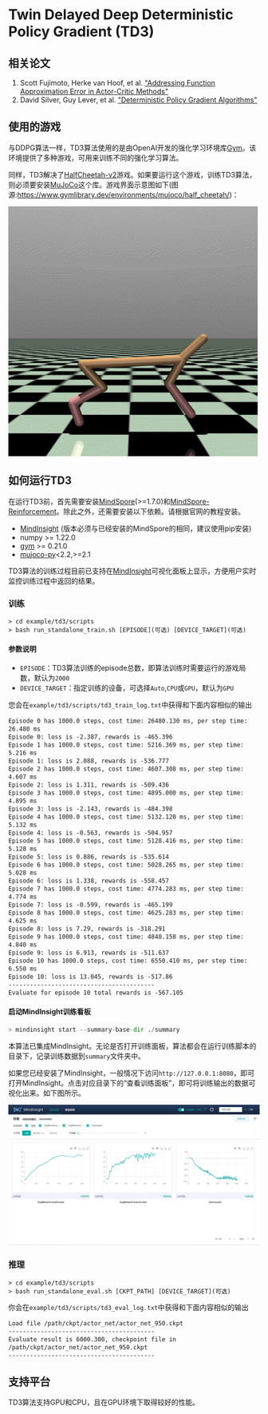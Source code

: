 # Twin Delayed Deep Deterministic Policy Gradient (TD3)

## 相关论文

1. Scott Fujimoto, Herke van Hoof, et al. ["Addressing Function Approximation Error in Actor-Critic Methods"](https://arxiv.org/pdf/1802.09477.pdf)
1. David Silver, Guy Lever, et al. ["Deterministic Policy Gradient Algorithms"](https://proceedings.mlr.press/v32/silver14.pdf)

## 使用的游戏

与DDPG算法一样，TD3算法使用的是由OpenAI开发的强化学习环境库[Gym](https://github.com/openai/gym)。该环境提供了多种游戏，可用来训练不同的强化学习算法。

同样，TD3解决了[HalfCheetah-v2](https://www.gymlibrary.ml/environments/mujoco/half_cheetah/)游戏。如果要运行这个游戏，训练TD3算法，则必须要安装[MuJoCo](https://github.com/openai/mujoco-py)这个库。游戏界面示意图如下(图源:https://www.gymlibrary.dev/environments/mujoco/half_cheetah/)：

![half_cheetah](./img/half_cheetah.gif)

## 如何运行TD3

在运行TD3前，首先需要安装[MindSpore](https://www.mindspore.cn/install)(>=1.7.0)和[MindSpore-Reinforcement](https://mindspore.cn/reinforcement/docs/zh-CN/r0.5/reinforcement_install.html)。除此之外，还需要安装以下依赖。请根据官网的教程安装。

- [MindInsight](https://mindspore.cn/mindinsight/docs/zh-CN/r1.8/mindinsight_install.html) (版本必须与已经安装的MindSpore的相同，建议使用pip安装)
- numpy >= 1.22.0
- [gym](https://github.com/openai/gym) >= 0.21.0
- [mujoco-py](https://github.com/openai/mujoco-py)<2.2,>=2.1

TD3算法的训练过程目前已支持在[MindInsight](https://mindspore.cn/mindinsight/docs/zh-CN/r1.8/index.html)可视化面板上显示，方便用户实时监控训练过程中返回的结果。

### 训练

```shell
> cd example/td3/scripts
> bash run_standalone_train.sh [EPISODE](可选) [DEVICE_TARGET](可选)
```

#### 参数说明

- `EPISODE`：TD3算法训练的episode总数，即算法训练时需要运行的游戏局数，默认为`2000`
- `DEVICE_TARGET`：指定训练的设备，可选择`Auto`,`CPU`或`GPU`，默认为`GPU`

您会在`example/td3/scripts/td3_train_log.txt`中获得和下面内容相似的输出

```shell
Episode 0 has 1000.0 steps, cost time: 26480.130 ms, per step time: 26.480 ms
Episode 0: loss is -2.387, rewards is -465.396
Episode 1 has 1000.0 steps, cost time: 5216.369 ms, per step time: 5.216 ms
Episode 1: loss is 2.088, rewards is -536.777
Episode 2 has 1000.0 steps, cost time: 4607.308 ms, per step time: 4.607 ms
Episode 2: loss is 1.311, rewards is -509.436
Episode 3 has 1000.0 steps, cost time: 4895.000 ms, per step time: 4.895 ms
Episode 3: loss is -2.143, rewards is -484.398
Episode 4 has 1000.0 steps, cost time: 5132.120 ms, per step time: 5.132 ms
Episode 4: loss is -0.563, rewards is -504.957
Episode 5 has 1000.0 steps, cost time: 5128.416 ms, per step time: 5.128 ms
Episode 5: loss is 0.886, rewards is -535.614
Episode 6 has 1000.0 steps, cost time: 5028.265 ms, per step time: 5.028 ms
Episode 6: loss is 1.338, rewards is -558.457
Episode 7 has 1000.0 steps, cost time: 4774.283 ms, per step time: 4.774 ms
Episode 7: loss is -0.599, rewards is -465.199
Episode 8 has 1000.0 steps, cost time: 4625.283 ms, per step time: 4.625 ms
Episode 8: loss is 7.29, rewards is -318.291
Episode 9 has 1000.0 steps, cost time: 4840.158 ms, per step time: 4.840 ms
Episode 9: loss is 6.913, rewards is -511.637
Episode 10 has 1000.0 steps, cost time: 6550.410 ms, per step time: 6.550 ms
Episode 10: loss is 13.045, rewards is -517.86
-----------------------------------------
Evaluate for episode 10 total rewards is -567.105
```

#### 启动MindInsight训练看板

```python
> mindinsight start --summary-base-dir ./summary
```

本算法已集成MindInsight。无论是否打开训练面板，算法都会在运行训练脚本的目录下，记录训练数据到`summary`文件夹中。

如果您已经安装了MindInsight，一般情况下访问`http://127.0.0.1:8080`，即可打开MindInsight。点击对应目录下的“查看训练面板”，即可将训练输出的数据可视化出来。如下图所示。

![zh_light](./img/example_summary_zh.png)

### 推理

```shell
> cd example/td3/scripts
> bash run_standalone_eval.sh [CKPT_PATH] [DEVICE_TARGET](可选)
```

你会在`example/td3/scripts/td3_eval_log.txt`中获得和下面内容相似的输出

```shell
Load file /path/ckpt/actor_net/actor_net_950.ckpt
-----------------------------------------
Evaluate result is 6000.300, checkpoint file in /path/ckpt/actor_net/actor_net_950.ckpt
-----------------------------------------
```

## 支持平台

TD3算法支持GPU和CPU，且在GPU环境下取得较好的性能。
